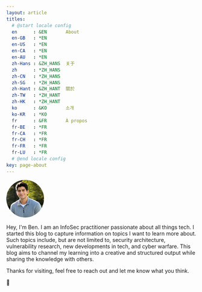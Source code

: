 ```yaml
---
layout: article
titles:
  # @start locale config
  en      : &EN       About
  en-GB   : *EN
  en-US   : *EN
  en-CA   : *EN
  en-AU   : *EN
  zh-Hans : &ZH_HANS  关于
  zh      : *ZH_HANS
  zh-CN   : *ZH_HANS
  zh-SG   : *ZH_HANS
  zh-Hant : &ZH_HANT  關於
  zh-TW   : *ZH_HANT
  zh-HK   : *ZH_HANT
  ko      : &KO       소개
  ko-KR   : *KO
  fr      : &FR       À propos
  fr-BE   : *FR
  fr-CA   : *FR
  fr-CH   : *FR
  fr-FR   : *FR
  fr-LU   : *FR
  # @end locale config
key: page-about
---
```



<img src="assets/images/headshot.jpg" alt="Me" width="100" height="100" style="border-radius: 50%;">

Hey, I'm Ben. I am an InfoSec practitioner passionate about all things tech. I started this blog to capture information on topics I want to learn more about. Such topics include, but are not limited to, security architecture, vulnerability research, new developments in tech, and cyber warfare. This blog aims to channel my learning into a creative and structured output while sharing the knowledge with others.

Thanks for visiting, feel free to reach out and let me know what you think. 

:space_invader: